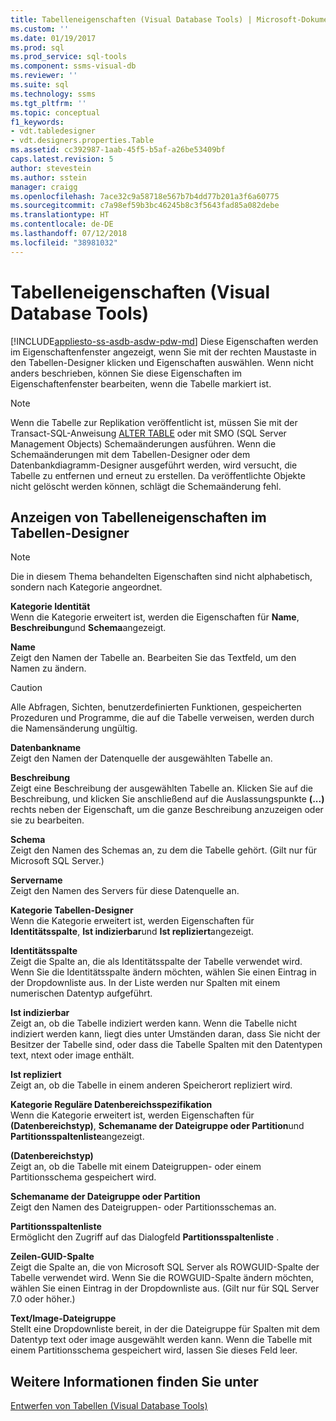 ```yaml
---
title: Tabelleneigenschaften (Visual Database Tools) | Microsoft-Dokumentation
ms.custom: ''
ms.date: 01/19/2017
ms.prod: sql
ms.prod_service: sql-tools
ms.component: ssms-visual-db
ms.reviewer: ''
ms.suite: sql
ms.technology: ssms
ms.tgt_pltfrm: ''
ms.topic: conceptual
f1_keywords:
- vdt.tabledesigner
- vdt.designers.properties.Table
ms.assetid: cc392987-1aab-45f5-b5af-a26be53409bf
caps.latest.revision: 5
author: stevestein
ms.author: sstein
manager: craigg
ms.openlocfilehash: 7ace32c9a58718e567b7b4dd77b201a3f6a60775
ms.sourcegitcommit: c7a98ef59b3bc46245b8c3f5643fad85a082debe
ms.translationtype: HT
ms.contentlocale: de-DE
ms.lasthandoff: 07/12/2018
ms.locfileid: "38981032"
---
```

# <a name="table-properties-visual-database-tools"></a>Tabelleneigenschaften (Visual Database Tools)
[!INCLUDE[appliesto-ss-asdb-asdw-pdw-md](../../includes/appliesto-ss-asdb-asdw-pdw-md.md)]
Diese Eigenschaften werden im Eigenschaftenfenster angezeigt, wenn Sie mit der rechten Maustaste in den Tabellen-Designer klicken und Eigenschaften auswählen. Wenn nicht anders beschrieben, können Sie diese Eigenschaften im Eigenschaftenfenster bearbeiten, wenn die Tabelle markiert ist.  
  
> [!NOTE]  
> Wenn die Tabelle zur Replikation veröffentlicht ist, müssen Sie mit der Transact-SQL-Anweisung [ALTER TABLE](http://msdn.microsoft.com/f1745145-182d-4301-a334-18f799d361d1) oder mit SMO (SQL Server Management Objects) Schemaänderungen ausführen. Wenn die Schemaänderungen mit dem Tabellen-Designer oder dem Datenbankdiagramm-Designer ausgeführt werden, wird versucht, die Tabelle zu entfernen und erneut zu erstellen. Da veröffentlichte Objekte nicht gelöscht werden können, schlägt die Schemaänderung fehl.  
  
## <a name="show-table-properties-in-table-designer"></a>Anzeigen von Tabelleneigenschaften im Tabellen-Designer  
  
> [!NOTE]  
> Die in diesem Thema behandelten Eigenschaften sind nicht alphabetisch, sondern nach Kategorie angeordnet.  
  
**Kategorie Identität**  
Wenn die Kategorie erweitert ist, werden die Eigenschaften für **Name**, **Beschreibung**und **Schema**angezeigt.  
  
**Name**  
Zeigt den Namen der Tabelle an. Bearbeiten Sie das Textfeld, um den Namen zu ändern.  
  
> [!CAUTION]  
> Alle Abfragen, Sichten, benutzerdefinierten Funktionen, gespeicherten Prozeduren und Programme, die auf die Tabelle verweisen, werden durch die Namensänderung ungültig.  
  
**Datenbankname**  
Zeigt den Namen der Datenquelle der ausgewählten Tabelle an.  
  
**Beschreibung**  
Zeigt eine Beschreibung der ausgewählten Tabelle an. Klicken Sie auf die Beschreibung, und klicken Sie anschließend auf die Auslassungspunkte **(...)** rechts neben der Eigenschaft, um die ganze Beschreibung anzuzeigen oder sie zu bearbeiten.  
  
**Schema**  
Zeigt den Namen des Schemas an, zu dem die Tabelle gehört. (Gilt nur für Microsoft SQL Server.)  
  
**Servername**  
Zeigt den Namen des Servers für diese Datenquelle an.  
  
**Kategorie Tabellen-Designer**  
Wenn die Kategorie erweitert ist, werden Eigenschaften für **Identitätsspalte**, **Ist indizierbar**und **Ist repliziert**angezeigt.  
  
**Identitätsspalte**  
Zeigt die Spalte an, die als Identitätsspalte der Tabelle verwendet wird. Wenn Sie die Identitätsspalte ändern möchten, wählen Sie einen Eintrag in der Dropdownliste aus. In der Liste werden nur Spalten mit einem numerischen Datentyp aufgeführt.  
  
**Ist indizierbar**  
Zeigt an, ob die Tabelle indiziert werden kann. Wenn die Tabelle nicht indiziert werden kann, liegt dies unter Umständen daran, dass Sie nicht der Besitzer der Tabelle sind, oder dass die Tabelle Spalten mit den Datentypen text, ntext oder image enthält.  
  
**Ist repliziert**  
Zeigt an, ob die Tabelle in einem anderen Speicherort repliziert wird.  
  
**Kategorie Reguläre Datenbereichsspezifikation**  
Wenn die Kategorie erweitert ist, werden Eigenschaften für **(Datenbereichstyp)**, **Schemaname der Dateigruppe oder Partition**und **Partitionsspaltenliste**angezeigt.  
  
**(Datenbereichstyp)**  
Zeigt an, ob die Tabelle mit einem Dateigruppen- oder einem Partitionsschema gespeichert wird.  
  
**Schemaname der Dateigruppe oder Partition**  
Zeigt den Namen des Dateigruppen- oder Partitionsschemas an.  
  
**Partitionsspaltenliste**  
Ermöglicht den Zugriff auf das Dialogfeld **Partitionsspaltenliste** .  
  
**Zeilen-GUID-Spalte**  
Zeigt die Spalte an, die von Microsoft SQL Server als ROWGUID-Spalte der Tabelle verwendet wird. Wenn Sie die ROWGUID-Spalte ändern möchten, wählen Sie einen Eintrag in der Dropdownliste aus. (Gilt nur für SQL Server 7.0 oder höher.)  
  
**Text/Image-Dateigruppe**  
Stellt eine Dropdownliste bereit, in der die Dateigruppe für Spalten mit dem Datentyp text oder image ausgewählt werden kann. Wenn die Tabelle mit einem Partitionsschema gespeichert wird, lassen Sie dieses Feld leer.  
  
## <a name="see-also"></a>Weitere Informationen finden Sie unter  
[Entwerfen von Tabellen (Visual Database Tools)](../../ssms/visual-db-tools/design-tables-visual-database-tools.md)  
  
